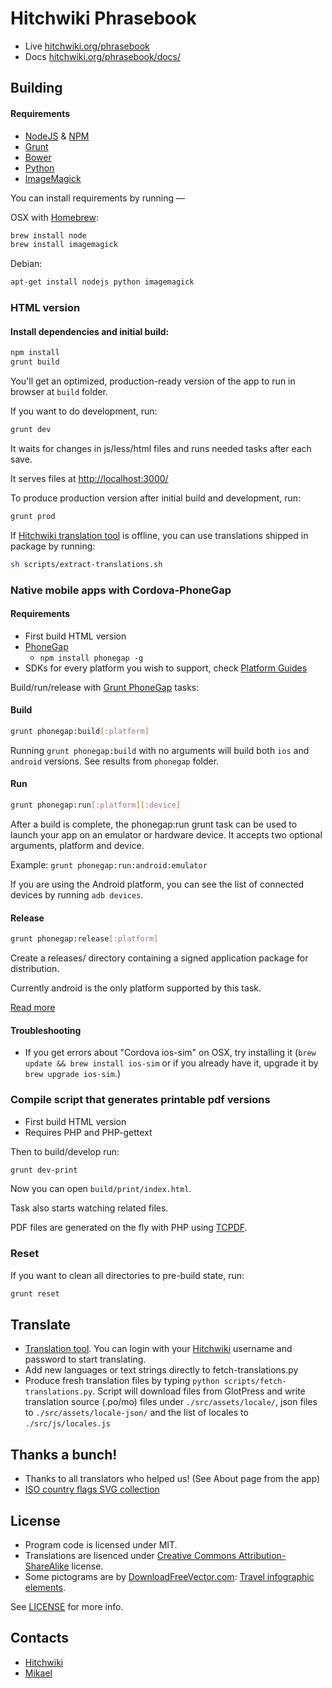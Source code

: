 # Hitchwiki Phrasebook

* Live [hitchwiki.org/phrasebook](http://hitchwiki.org/phrasebook/)
* Docs [hitchwiki.org/phrasebook/docs/](http://hitchwiki.org/phrasebook/docs/)


## Building

#### Requirements
* [NodeJS](http://nodejs.org/) & [NPM](https://npmjs.org/)
* [Grunt](http://gruntjs.com/)
* [Bower](http://bower.io/)
* [Python](http://www.python.org/)
* [ImageMagick](http://www.imagemagick.org/)

You can install requirements by running —

OSX with [Homebrew](http://brew.sh/):
```bash
brew install node
brew install imagemagick
```

Debian:
```bash
apt-get install nodejs python imagemagick
```

### HTML version

#### Install dependencies and initial build:
```bash
npm install
grunt build
```

You'll get an optimized, production-ready version of the app to run in browser at `build` folder.

If you want to do development, run:
```bash
grunt dev
```
It waits for changes in js/less/html files and runs needed tasks after each save.

It serves files at [http://localhost:3000/](http://localhost:3000/)

To produce production version after initial build and development, run:
```bash
grunt prod
```

If [Hitchwiki translation tool](http://hitchwiki.org/translate/) is offline, you can use translations shipped in package by running:
```bash
sh scripts/extract-translations.sh
```

### Native mobile apps with Cordova-PhoneGap
#### Requirements
* First build HTML version
* [PhoneGap](http://phonegap.com/)
  * `npm install phonegap -g`
* SDKs for every platform you wish to support, check [Platform Guides](http://docs.phonegap.com/en/3.3.0/guide_platforms_index.md.html#Platform%20Guides)

Build/run/release with [Grunt PhoneGap](https://npmjs.org/package/grunt-phonegap) tasks:

#### Build
```bash
grunt phonegap:build[:platform]
```

Running `grunt phonegap:build` with no arguments will build both `ios` and `android` versions. See results from `phonegap` folder.

#### Run

```bash
grunt phonegap:run[:platform][:device]
```

After a build is complete, the phonegap:run grunt task can be used to launch your app on an emulator or hardware device. It accepts two optional arguments, platform and device.

Example: `grunt phonegap:run:android:emulator`

If you are using the Android platform, you can see the list of connected devices by running `adb devices`.

#### Release

```bash
grunt phonegap:release[:platform]
```

Create a releases/ directory containing a signed application package for distribution.

Currently android is the only platform supported by this task.

[Read more](https://npmjs.org/package/grunt-phonegap#tasks)

#### Troubleshooting
* If you get errors about "Cordova ios-sim" on OSX, try installing it (`brew update && brew install ios-sim` or if you already have it, upgrade it by `brew upgrade ios-sim`.)


### Compile script that generates printable pdf versions

* First build HTML version
* Requires PHP and PHP-gettext

Then to build/develop run:
```bash
grunt dev-print
```

Now you can open `build/print/index.html`.

Task also starts watching related files.

PDF files are generated on the fly with PHP using [TCPDF](http://www.tcpdf.org/).

### Reset

If you want to clean all directories to pre-build state, run:
```bash
grunt reset
```


## Translate
* [Translation tool](http://hitchwiki.org/translate/projects/phrasebook). You can login with your [Hitchwiki](http://hitchwiki.org) username and password to start translating.
* Add new languages or text strings directly to fetch-translations.py
* Produce fresh translation files by typing `python scripts/fetch-translations.py`. Script will download files from GlotPress and write translation source (.po/mo) files under `./src/assets/locale/`, json files to `./src/assets/locale-json/` and the list of locales to `./src/js/locales.js`

## Thanks a bunch!
* Thanks to all translators who helped us! (See About page from the app)
* [ISO country flags SVG collection](https://github.com/koppi/iso-country-flags-svg-collection)

## License
* Program code is licensed under MIT.
* Translations are lisenced under [Creative Commons Attribution-ShareAlike](http://creativecommons.org/licenses/by-sa/3.0/) license.
* Some pictograms are by [DownloadFreeVector.com](http://DownloadFreeVector.com): [Travel infographic elements](http://downloadfreevector.com/travel-infographic-elements/).

See [LICENSE](LICENSE) for more info.

## Contacts
* [Hitchwiki](http://hitchwiki.org/contact/)
* [Mikael](http://www.mikaelkorpela.fi/)
